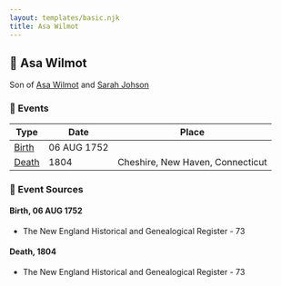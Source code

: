 ```yaml
---
layout: templates/basic.njk
title: Asa Wilmot
---
```

## 🔵 Asa Wilmot

Son of [Asa Wilmot](/people/1/15735504) and [Sarah Johson](/people/4/48968878)

### 📆 Events

Type | Date | Place
------ | ------ | ------
[Birth](#event-bb359725-1850-4e74-9b1c-dfec50ead07b) | 06 AUG 1752 |
[Death](#event-c7cf7c07-06a8-4167-9676-31e409321d25) | 1804 | Cheshire, New Haven, Connecticut

### 📰 Event Sources

#### <a id="event-bb359725-1850-4e74-9b1c-dfec50ead07b"></a> Birth, 06 AUG 1752
* The New England Historical and Genealogical Register  - 73

#### <a id="event-c7cf7c07-06a8-4167-9676-31e409321d25"></a> Death, 1804
* The New England Historical and Genealogical Register  - 73